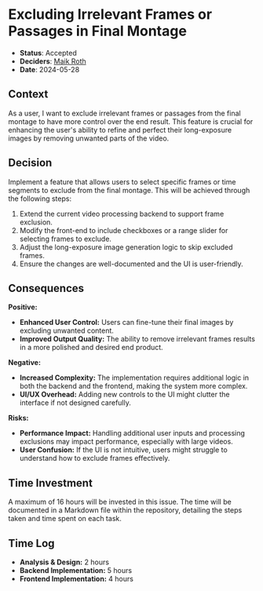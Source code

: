 # Excluding Irrelevant Frames or Passages in Final Montage

- **Status**: Accepted
- **Deciders**: [Maik Roth](https://github.com/MaikRoth)
- **Date**: 2024-05-28

## Context
As a user, I want to exclude irrelevant frames or passages from the final montage to have more control over the end result. This feature is crucial for enhancing the user's ability to refine and perfect their long-exposure images by removing unwanted parts of the video.

## Decision
Implement a feature that allows users to select specific frames or time segments to exclude from the final montage. This will be achieved through the following steps:
1. Extend the current video processing backend to support frame exclusion.
2. Modify the front-end to include checkboxes or a range slider for selecting frames to exclude.
3. Adjust the long-exposure image generation logic to skip excluded frames.
4. Ensure the changes are well-documented and the UI is user-friendly.

## Consequences
**Positive:**
- **Enhanced User Control:** Users can fine-tune their final images by excluding unwanted content.
- **Improved Output Quality:** The ability to remove irrelevant frames results in a more polished and desired end product.

**Negative:**
- **Increased Complexity:** The implementation requires additional logic in both the backend and the frontend, making the system more complex.
- **UI/UX Overhead:** Adding new controls to the UI might clutter the interface if not designed carefully.

**Risks:**
- **Performance Impact:** Handling additional user inputs and processing exclusions may impact performance, especially with large videos.
- **User Confusion:** If the UI is not intuitive, users might struggle to understand how to exclude frames effectively.

## Time Investment
A maximum of 16 hours will be invested in this issue. The time will be documented in a Markdown file within the repository, detailing the steps taken and time spent on each task.

## Time Log
- **Analysis & Design:** 2 hours
- **Backend Implementation:** 5 hours
- **Frontend Implementation:** 4 hours
